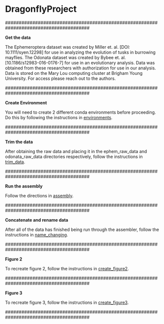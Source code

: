 # DragonflyProject
#######################################################################################

**Get the data** 

The Ephemeroptera dataset was created by Miller et. al. [DOI: 10.1111/syen.12298] for use in analyzing the evolution of tusks in burrowing mayflies. The Odonata dataset was created by Bybee et. al. [10.1186/s12983-016-0176-7] for use in an evolutionary analysis. Data was obtained from these researchers with authorization for use in our analysis. Data is stored on the Mary Lou computing cluster at Brigham Young University. For access please reach out to the authors.

#######################################################################################

**Create Environment**

You will need to create 2 different conda environments before proceeding. Do this by following the instructions in [environments](./environments/).

#######################################################################################

**Trim the data**

After obtaining the raw data and placing it in the ephem_raw_data and odonata_raw_data directories respectively, follow the instructions in [trim_data](./trim_data/).

#######################################################################################

**Run the assembly**

Follow the directions in [assembly](./assembly/).

#######################################################################################

**Concatenate and rename data**

After all of the data has finished being run through the assembler, follow the instructions in [name_changing](./name_changing/).

#######################################################################################

**Figure 2**

To recreate figure 2, follow the instructions in [create_figure2](./create_figure2/).

#######################################################################################

**Figure 3**

To recreate figure 3, follow the instructions in [create_figure3](./create_figure3/).

#######################################################################################
